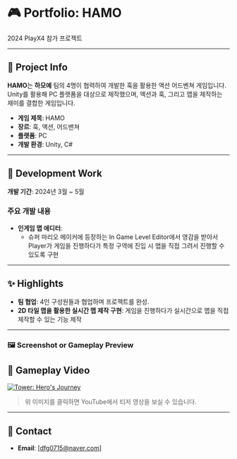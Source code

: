 # 🎮 Portfolio: **HAMO**  
2024 PlayX4 참가 프로젝트

---

## 📝 Project Info  
**HAMO**는 **하모예** 팀의 4명이 협력하여 개발한 훅을 활용한 액션 어드벤쳐 게임입니다.  
Unity를 활용해 PC 플랫폼을 대상으로 제작했으며, 액션과 훅, 그리고 맵을 제작하는 재미를 결합한 게임입니다.

- **게임 제목**: HAMO 
- **장르**: 훅, 액션, 어드밴쳐  
- **플랫폼**: PC  
- **개발 환경**: Unity, C#  

---

## 💼 Development Work  
**개발 기간**: 2024년 3월 ~ 5월  

### 주요 개발 내용  
- **인게임 맵 에디터**:  
  - 슈퍼 마리오 메이커에 등장하는 In Game Level Editor에서 영감을 받아서 Player가 게임을 진행하다가 특정 구역에 진입 시 맵을 직접 그려서 진행할 수 있도록 구현
---

## ✨ Highlights  
- **팀 협업**: 4인 구성원들과 협업하며 프로젝트를 완성.  
- **2D 타일 맵을 활용한 실시간 맵 제작 구현**: 게임을 진행하다가 실시간으로 맵을 직접 제작할 수 있는 기능 제작

---

### 🖼️ Screenshot or Gameplay Preview  



## 🎥 Gameplay Video  
[![Tower: Hero's Journey](https://img.youtube.com/vi/eC9Pj--PPlM/0.jpg)](https://youtu.be/eC9Pj--PPlM)  
> 위 이미지를 클릭하면 YouTube에서 티저 영상을 보실 수 있습니다.

---

## 📧 Contact  
- **Email**: [dfg0715@naver.com]
